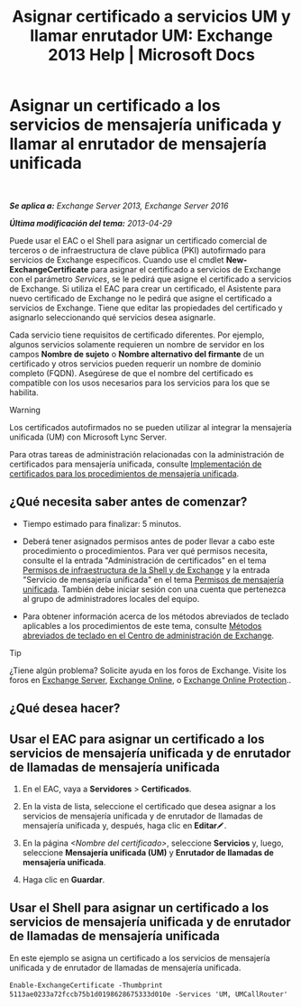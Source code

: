 ﻿---
title: 'Asignar certificado a servicios UM y llamar enrutador UM: Exchange 2013 Help | Microsoft Docs'
TOCTitle: Asignar un certificado a los servicios de mensajería unificada y llamar al enrutador de mensajería unificada
ms:assetid: 8a900e5f-9779-4213-92d7-ec157b15fbc5
ms:mtpsurl: https://technet.microsoft.com/es-es/library/Dn205140(v=EXCHG.150)
ms:contentKeyID: 54652445
ms.date: 05/22/2018
mtps_version: v=EXCHG.150
ms.translationtype: MT
---

# Asignar un certificado a los servicios de mensajería unificada y llamar al enrutador de mensajería unificada

 

_**Se aplica a:** Exchange Server 2013, Exchange Server 2016_

_**Última modificación del tema:** 2013-04-29_

Puede usar el EAC o el Shell para asignar un certificado comercial de terceros o de infraestructura de clave pública (PKI) autofirmado para servicios de Exchange específicos. Cuando use el cmdlet **New-ExchangeCertificate** para asignar el certificado a servicios de Exchange con el parámetro *Services*, se le pedirá que asigne el certificado a servicios de Exchange. Si utiliza el EAC para crear un certificado, el Asistente para nuevo certificado de Exchange no le pedirá que asigne el certificado a servicios de Exchange. Tiene que editar las propiedades del certificado y asignarlo seleccionando qué servicios desea asignarle.

Cada servicio tiene requisitos de certificado diferentes. Por ejemplo, algunos servicios solamente requieren un nombre de servidor en los campos **Nombre de sujeto** o **Nombre alternativo del firmante** de un certificado y otros servicios pueden requerir un nombre de dominio completo (FQDN). Asegúrese de que el nombre del certificado es compatible con los usos necesarios para los servicios para los que se habilita.


> [!WARNING]
> Los certificados autofirmados no se pueden utilizar al integrar la mensajería unificada (UM) con Microsoft Lync Server.



Para otras tareas de administración relacionadas con la administración de certificados para mensajería unificada, consulte [Implementación de certificados para los procedimientos de mensajería unificada](deploying-certificates-for-um-procedures-exchange-2013-help.md).

## ¿Qué necesita saber antes de comenzar?

  - Tiempo estimado para finalizar: 5 minutos.

  - Deberá tener asignados permisos antes de poder llevar a cabo este procedimiento o procedimientos. Para ver qué permisos necesita, consulte el la entrada "Administración de certificados" en el tema [Permisos de infraestructura de la Shell y de Exchange](exchange-and-shell-infrastructure-permissions-exchange-2013-help.md) y la entrada "Servicio de mensajería unificada" en el tema [Permisos de mensajería unificada](unified-messaging-permissions-exchange-2013-help.md). También debe iniciar sesión con una cuenta que pertenezca al grupo de administradores locales del equipo.

  - Para obtener información acerca de los métodos abreviados de teclado aplicables a los procedimientos de este tema, consulte [Métodos abreviados de teclado en el Centro de administración de Exchange](keyboard-shortcuts-in-the-exchange-admin-center-exchange-online-protection-help.md).


> [!TIP]
> ¿Tiene algún problema? Solicite ayuda en los foros de Exchange. Visite los foros en <A href="https://go.microsoft.com/fwlink/p/?linkid=60612">Exchange Server</A>, <A href="https://go.microsoft.com/fwlink/p/?linkid=267542">Exchange Online</A>, o <A href="https://go.microsoft.com/fwlink/p/?linkid=285351">Exchange Online Protection</A>..



## ¿Qué desea hacer?

## Usar el EAC para asignar un certificado a los servicios de mensajería unificada y de enrutador de llamadas de mensajería unificada

1.  En el EAC, vaya a **Servidores** \> **Certificados**.

2.  En la vista de lista, seleccione el certificado que desea asignar a los servicios de mensajería unificada y de enrutador de llamadas de mensajería unificada y, después, haga clic en **Editar**![Icono Editar](images/Bb124582.6f53ccb2-1f13-4c02-bea0-30690e6ea71d(EXCHG.150).gif "Icono Editar").

3.  En la página *\<Nombre del certificado\>*, seleccione **Servicios** y, luego, seleccione **Mensajería unificada (UM)** y **Enrutador de llamadas de mensajería unificada**.

4.  Haga clic en **Guardar**.

## Usar el Shell para asignar un certificado a los servicios de mensajería unificada y de enrutador de llamadas de mensajería unificada

En este ejemplo se asigna un certificado a los servicios de mensajería unificada y de enrutador de llamadas de mensajería unificada.

    Enable-ExchangeCertificate -Thumbprint 5113ae0233a72fccb75b1d0198628675333d010e -Services 'UM, UMCallRouter'

